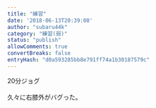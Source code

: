 ```yaml
---
title: "練習"
date: '2018-06-13T20:39:00'
author: "subaru44k"
category: "練習(弱)"
status: "publish"
allowComments: true
convertBreaks: false
entryHash: "d0a593285bb8e791ff74a1b30187579c"
---
```

20分ジョグ<br>
<br>
久々に右膝外がバグった。

